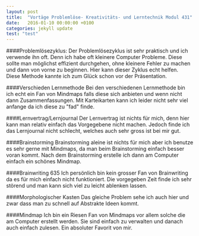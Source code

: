 ```yaml
---
layout: post
title:  "Vortäge Problemlöse- Kreativitäts- und Lerntechnik Modul 431"
date:   2016-01-10 00:00:00 +0100
categories: jekyll update
test: "test"
---
```

####Problemlösezyklus: 
Der Problemlösezyklus ist sehr praktisch und ich verwende ihn oft. Denn ich habe oft kleinere Computer Probleme. Diese sollte man möglichst effizient durchgehen, ohne kleinere Fehler zu machen und dann von vorne zu beginnen.
Hier kann dieser Zyklus echt helfen. Diese Methode kannte ich zum Glück schon vor der Präsentation.

####Verschieden Lernmethode
Bei den verschiedenen Lernmethode bin ich echt ein Fan von Mindmaps falls diese sich anbieten und wenn nicht dann Zusammenfassungen. Mit Karteikarten kann ich leider nicht sehr viel anfange da ich diese zu "fad" finde.

####Lernvertrag/Lernjournal
Der Lernvertrag ist nichts für mich, denn hier kann man relativ einfach das Vorgegebene nicht machen. Jedoch finde ich das Lernjournal nicht schlecht, welches auch sehr gross ist bei mir gut.

####Brainstorming
Brainstorming aleine ist nichts für mich aber ich benutze es sehr gerne mit Mindmaps, da man beim Brainstorming einfach besser voran kommt. Nach dem Brainstorming erstelle ich dann am Computer einfach ein schönes Mindmap.

####Brainwriting 635
Ich persönlich bin kein grosser Fan von Brainwriting da es für mich einfach nicht funktioniert. Die vorgegeben Zeit finde ich sehr störend und man kann sich viel zu leicht ablenken lassen.

####Morphologischer Kasten
Das gleiche Problem sehe ich auch hier und zwar dass man zu schnell auf Abstrakte Ideen kommt.

####Mindmap
Ich bin ein Riesen Fan von Mindmaps vor allem solche die am Computer erstellt werden. Sie sind einfach zu verwalten und danach auch einfach zulesen. Ein absoluter Favorit von mir. 